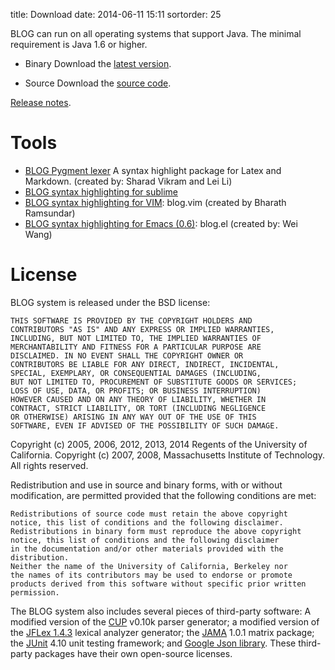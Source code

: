title: Download
date: 2014-06-11 15:11
sortorder: 25

BLOG can run on all operating systems that support Java.
The minimal requirement is Java 1.6 or higher.

- Binary
Download the [latest version](https://sites.google.com/site/bloginference/download/blog-0.8-bin.zip).

- Source
Download the [source code](https://sites.google.com/site/bloginference/download/blog-0.8.zip).

[Release notes]({filename}release-note.md).

# Tools
- [BLOG Pygment lexer](https://sites.google.com/site/bloginference/tools/blog_py_lexer-0.8.zip)
  A syntax highlight package for Latex and Markdown. (created by: Sharad Vikram and Lei Li)
- [BLOG syntax highlighting for sublime](https://sites.google.com/site/bloginference/tools/blog_sublime.zip)
- [BLOG syntax highlighting for VIM](https://sites.google.com/site/bloginference/tools/blog.vim): blog.vim (created by Bharath Ramsundar)
- [BLOG syntax highlighting for Emacs (0.6)](https://sites.google.com/site/bloginference/tools/blog.el): blog.el (created by: Wei Wang)

# License

BLOG system is released under the BSD license:

    THIS SOFTWARE IS PROVIDED BY THE COPYRIGHT HOLDERS AND 
    CONTRIBUTORS "AS IS" AND ANY EXPRESS OR IMPLIED WARRANTIES, 
    INCLUDING, BUT NOT LIMITED TO, THE IMPLIED WARRANTIES OF 
    MERCHANTABILITY AND FITNESS FOR A PARTICULAR PURPOSE ARE 
    DISCLAIMED. IN NO EVENT SHALL THE COPYRIGHT OWNER OR 
    CONTRIBUTORS BE LIABLE FOR ANY DIRECT, INDIRECT, INCIDENTAL, 
    SPECIAL, EXEMPLARY, OR CONSEQUENTIAL DAMAGES (INCLUDING, 
    BUT NOT LIMITED TO, PROCUREMENT OF SUBSTITUTE GOODS OR SERVICES;
    LOSS OF USE, DATA, OR PROFITS; OR BUSINESS INTERRUPTION) 
    HOWEVER CAUSED AND ON ANY THEORY OF LIABILITY, WHETHER IN 
    CONTRACT, STRICT LIABILITY, OR TORT (INCLUDING NEGLIGENCE 
    OR OTHERWISE) ARISING IN ANY WAY OUT OF THE USE OF THIS 
    SOFTWARE, EVEN IF ADVISED OF THE POSSIBILITY OF SUCH DAMAGE.


Copyright (c) 2005, 2006, 2012, 2013, 2014 Regents of the University of California. Copyright (c) 2007, 2008, Massachusetts Institute of Technology. All rights reserved.

Redistribution and use in source and binary forms, with or without modification, are permitted provided that the following conditions are met:

    Redistributions of source code must retain the above copyright 
    notice, this list of conditions and the following disclaimer.
    Redistributions in binary form must reproduce the above copyright
    notice, this list of conditions and the following disclaimer 
    in the documentation and/or other materials provided with the distribution.
    Neither the name of the University of California, Berkeley nor 
    the names of its contributors may be used to endorse or promote 
    products derived from this software without specific prior written permission.

The BLOG system also includes several pieces of third-party software: A modified version of the [CUP](http://www2.cs.tum.edu/projects/cup/) v0.10k parser generator; a modified version of the [JFLex 1.4.3](http://jflex.de/) lexical analyzer generator; the [JAMA](http://math.nist.gov/javanumerics/jama/) 1.0.1 matrix package; the [JUnit](http://junit.org/) 4.10 unit testing framework; and [Google Json library](http://code.google.com/p/google-gson/). These third-party packages have their own open-source licenses.

